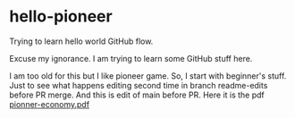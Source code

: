 # hello-pioneer
Trying to learn hello world GitHub flow.

Excuse my ignorance. I am trying to learn some GitHub stuff here.

I am too old for this but I like pioneer game. So, I start with beginner's stuff.
Just to see what happens editing second time in branch readme-edits before PR merge.
And this is edit of main before PR.
Here it is the pdf [pionner-economy.pdf](https://github.com/jimishol/hello-pioneer/files/7025655/pionner-economy.pdf)


